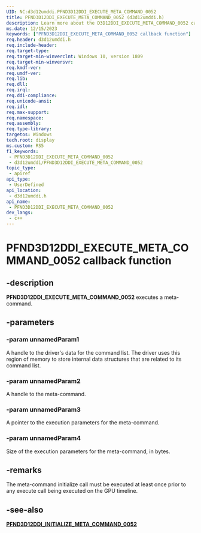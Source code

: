 ```yaml
---
UID: NC:d3d12umddi.PFND3D12DDI_EXECUTE_META_COMMAND_0052
title: PFND3D12DDI_EXECUTE_META_COMMAND_0052 (d3d12umddi.h)
description: Learn more about the D3D12DDI_EXECUTE_META_COMMAND_0052 callback function.
ms.date: 12/15/2023
keywords: ["PFND3D12DDI_EXECUTE_META_COMMAND_0052 callback function"]
req.header: d3d12umddi.h
req.include-header: 
req.target-type: 
req.target-min-winverclnt: Windows 10, version 1809
req.target-min-winversvr: 
req.kmdf-ver: 
req.umdf-ver: 
req.lib: 
req.dll: 
req.irql: 
req.ddi-compliance: 
req.unicode-ansi: 
req.idl: 
req.max-support: 
req.namespace: 
req.assembly: 
req.type-library: 
targetos: Windows
tech.root: display
ms.custom: RS5
f1_keywords:
 - PFND3D12DDI_EXECUTE_META_COMMAND_0052
 - d3d12umddi/PFND3D12DDI_EXECUTE_META_COMMAND_0052
topic_type:
 - apiref
api_type:
 - UserDefined
api_location:
 - d3d12umddi.h
api_name:
 - PFND3D12DDI_EXECUTE_META_COMMAND_0052
dev_langs:
 - c++
---
```


# PFND3D12DDI_EXECUTE_META_COMMAND_0052 callback function

## -description

**PFND3D12DDI_EXECUTE_META_COMMAND_0052** executes a meta-command.

## -parameters

### -param unnamedParam1

A handle to the driver's data for the command list. The driver uses this region of memory to store internal data structures that are related to its command list.

### -param unnamedParam2

A handle to the meta-command.

### -param unnamedParam3

A pointer to the execution parameters for the meta-command.

### -param unnamedParam4

Size of the execution parameters for the meta-command, in bytes.

## -remarks

The meta-command initialize call must be executed at least once prior to any execute call being executed on the GPU timeline.

## -see-also

[**PFND3D12DDI_INITIALIZE_META_COMMAND_0052**](nc-d3d12umddi-pfnd3d12ddi_initialize_meta_command_0052.md)
